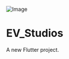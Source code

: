 ![Image](https://user-images.githubusercontent.com/68714598/116813851-938cd080-ab73-11eb-89d6-92a48558d0a0.jpeg)
# EV_Studios

A new Flutter project.

